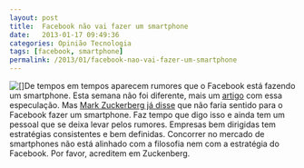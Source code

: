 ```yaml
---
layout: post
title:  Facebook não vai fazer um smartphone
date:   2013-01-17 09:49:36
categories: Opinião Tecnologia
tags: [facebook, smartphone]
permalink: /2013/01/facebook-nao-vai-fazer-um-smartphone
---
```


[![[]](http://borba.blog.br/wordpress/wp-content/uploads/2012/08/facebook_phone.jpeg "facebook phone")](http://borba.blog.br/wordpress/wp-content/uploads/2012/08/facebook_phone.jpeg "")De tempos em tempos aparecem rumores que o Facebook está fazendo um smartphone. Esta semana não foi diferente, mais um [artigo](http://techcrunch.com/2013/01/12/facebook-phone-yes-again/ "") com essa especulação. Mas [Mark Zuckerberg já disse](http://www.businessinsider.com/zuckerberg-it-wouldnt-make-sense-for-us-to-make-a-phone-2012-7?op=1 "") que não faria sentido para o Facebook fazer um smartphone. Faz tempo que digo isso e ainda tem um pessoal que se deixa levar pelos rumores. Empresas bem dirigidas tem estratégias consistentes e bem definidas. Concorrer no mercado de smartphones não está alinhado com a filosofia nem com a estratégia do Facebook. Por favor, acreditem em Zuckenberg.